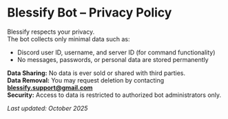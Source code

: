 # Blessify Bot – Privacy Policy

Blessify respects your privacy.  
The bot collects only minimal data such as:
- Discord user ID, username, and server ID (for command functionality)
- No messages, passwords, or personal data are stored permanently

**Data Sharing:** No data is ever sold or shared with third parties.  
**Data Removal:** You may request deletion by contacting **blessify.support@gmail.com**  
**Security:** Access to data is restricted to authorized bot administrators only.

_Last updated: October 2025_
